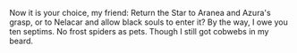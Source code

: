 Now it is your choice, my friend: Return the Star to Aranea and Azura's grasp, or to Nelacar and allow black souls to enter it? By the way, I owe you ten septims.
No frost spiders as pets. Though I still got cobwebs in my beard.
